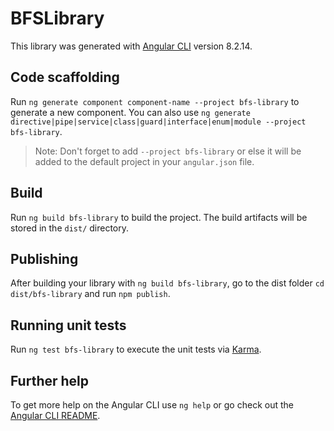 # BFSLibrary

This library was generated with [Angular CLI](https://github.com/angular/angular-cli) version 8.2.14.

## Code scaffolding

Run `ng generate component component-name --project bfs-library` to generate a new component. You can also use `ng generate directive|pipe|service|class|guard|interface|enum|module --project bfs-library`.
> Note: Don't forget to add `--project bfs-library` or else it will be added to the default project in your `angular.json` file. 

## Build

Run `ng build bfs-library` to build the project. The build artifacts will be stored in the `dist/` directory.

## Publishing

After building your library with `ng build bfs-library`, go to the dist folder `cd dist/bfs-library` and run `npm publish`.

## Running unit tests

Run `ng test bfs-library` to execute the unit tests via [Karma](https://karma-runner.github.io).

## Further help

To get more help on the Angular CLI use `ng help` or go check out the [Angular CLI README](https://github.com/angular/angular-cli/blob/master/README.md).
